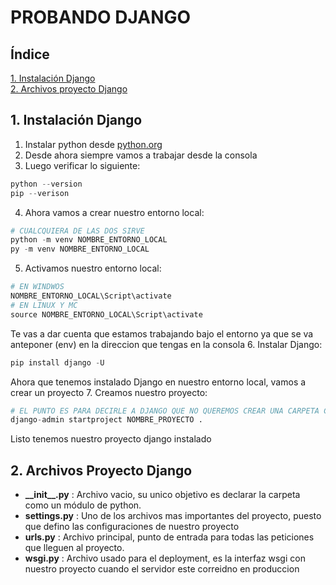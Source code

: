 # PROBANDO DJANGO

## Índice
<a href="#1"> 1. Instalación Django</a><br>
<a href="#2"> 2. Archivos proyecto Django</a>

<div id="1">

## 1. Instalación Django
1. Instalar python desde [python.org](https://python.org)
2. Desde ahora siempre vamos a trabajar desde la consola
3. Luego verificar lo siguiente:
```py
python --version
pip --verison
```
4. Ahora vamos a crear nuestro entorno local:
```py
# CUALCQUIERA DE LAS DOS SIRVE
python -m venv NOMBRE_ENTORNO_LOCAL
py -m venv NOMBRE_ENTORNO_LOCAL
```
5. Activamos nuestro entorno local:
```py
# EN WINDWOS
NOMBRE_ENTORNO_LOCAL\Script\activate
# EN LINUX Y MC
source NOMBRE_ENTORNO_LOCAL\Script\activate
```
Te vas a dar cuenta que estamos trabajando bajo el entorno ya que se va anteponer (env) en la direccion que tengas en la consola
6. Instalar Django:
```py
pip install django -U
```
Ahora que tenemos instalado Django en nuestro entorno local, vamos a crear un proyecto
7. Creamos nuestro proyecto:
```py
# EL PUNTO ES PARA DECIRLE A DJANGO QUE NO QUEREMOS CREAR UNA CARPETA CON EL NOMBRE DEL PROYECTO, PUESTO QUE VAMOS A UTILIZAR LA CARPETA EN LA QUE ESTAMOS, EL . ES OPCIONAL
django-admin startproject NOMBRE_PROYECTO . 
```
Listo tenemos nuestro proyecto django instalado

</div>
<div id="2">

## 2. Archivos Proyecto Django
- **\_\_init\_\_.py** : Archivo vacio, su unico objetivo es declarar la carpeta como un módulo de python.
- **settings.py** : Uno de los archivos mas importantes del proyecto, puesto que defino las configuraciones de nuestro proyecto
- **urls.py** : Archivo principal, punto de entrada para todas las peticiones que lleguen al proyecto.
- **wsgi.py** : Archivo usado para el deployment, es la interfaz wsgi con nuestro proyecto cuando el servidor este correidno en produccion

</div>